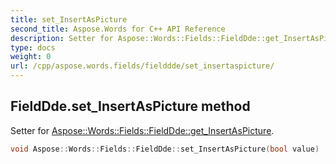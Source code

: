 ```yaml
---
title: set_InsertAsPicture
second_title: Aspose.Words for C++ API Reference
description: Setter for Aspose::Words::Fields::FieldDde::get_InsertAsPicture. 
type: docs
weight: 0
url: /cpp/aspose.words.fields/fielddde/set_insertaspicture/
---
```

## FieldDde.set_InsertAsPicture method


Setter for [Aspose::Words::Fields::FieldDde::get_InsertAsPicture](../get_insertaspicture/).

```cpp
void Aspose::Words::Fields::FieldDde::set_InsertAsPicture(bool value)
```

